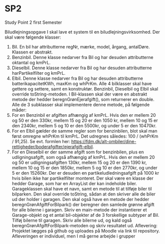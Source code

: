 # SP2
 Study Point 2 first Semester

Biludlejningsopgave
I skal lave et system til en biludlejningsvirksomhed. Der skal være følgende klasser:
1. Bil. En bil har attributterne regNr, mærke, model, årgang, antalDøre. Klassen er abstrakt.
2. Benzinbil. Denne klasse nedarver fra Bil og har desuden attributterne oktantal og kmPrL.
3. Dieselbil. Denne klasse nedarver fra Bil og har desuden attributterne harPartikelfilter og kmPrL.
4. Elbil. Denne klasse nedarver fra Bil og har desuden attributterne batterikapacitetKWh, maxKm og
   whPrKm.
   Alle 4 bilklasser skal have gettere og settere, samt en konstruktør.
   Benzinbil, Dieselbil og Elbil skal override toString-metoden.
   I Bil-klassen skal der være en abstrakt metode der hedder beregnGrønEjerafgift(), som returnerer en
   double. Alle de 3 subklasser skal implementere denne metode, på følgende måder:
1. For en Benzinbil er afgiften afhængig af kmPrL. Hvis den er mellem 20 og 50 er den 330kr, mellem
   15 og 20 er den 1050 kr, mellem 10 og 15 er den 2340kr, mellem 5 og 10 er den 5500kr, og under 5
   er den 10470kr.
2. For en Elbil gælder de samme regler som for benzinbilen, blot skal man først omregne whPrKm til
   kmPrL. Det udregnes således: 100 / (whPrKm / 91,25). Se evt. formlen her: https://fdm.dk/alt-ombiler/dine-rettigheder/boderafgifter/ejerafgift-elbil.
3. For en Dieselbil er der samme afgift som for benzinbilen, plus en udligningsafgift, som også
   afhængig af kmPrL. Hvis den er mellem 20 og 50 er udligningsafgiften 130kr, mellem 15 og 20 er
   den 1390 kr, mellem 10 og 15 er den 1850kr, mellem 5 og 10 er den 2770kr, og under 5 er den
   15260kr. Der er desuden en partikeludledningsafgift på 1000 kr hvis bilen ikke har partikelfilter
   monteret.
   Der skal være en klasse der hedder Garage, som har en ArrayList der kan indeholde biler. Garageklassen
   skal have et navn, samt en metode til at tilføje biler til bilparken. Den skal override toString, sådan at den
   skriver alle de biler ud der holder i garagen. Den skal også have en metode der hedder
   beregnGrønAfgiftForBilpark() der beregner den samlede grønne afgift for alle bilerne i garagen.
   Skriv en main-metode der instantierer et Garage-objekt og et antal bil-objekter af de 3 forskellige subtyper
   af Bil. Tilføj bilerne til garagen. Skriv alle bilerne ud, og kald også beregnGrønAfgiftForBilpark-metoden og
   skriv resultatet ud.
   Aflevering: Projektet lægges på github og uploades på Moodle via link til repository.
   Afleveringen er individuel, men I må gerne arbejde i grupper
